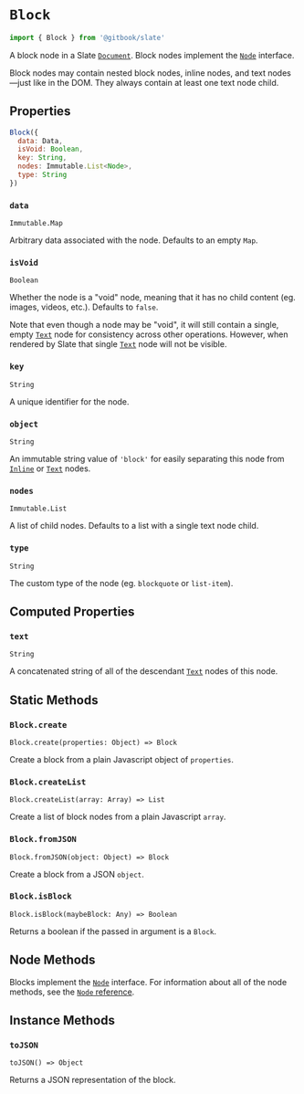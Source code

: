 # `Block`

```js
import { Block } from '@gitbook/slate'
```

A block node in a Slate [`Document`](./document.md). Block nodes implement the [`Node`](./node.md) interface.

Block nodes may contain nested block nodes, inline nodes, and text nodes—just like in the DOM. They always contain at least one text node child.

## Properties

```js
Block({
  data: Data,
  isVoid: Boolean,
  key: String,
  nodes: Immutable.List<Node>,
  type: String
})
```

### `data`

`Immutable.Map`

Arbitrary data associated with the node. Defaults to an empty `Map`.

### `isVoid`

`Boolean`

Whether the node is a "void" node, meaning that it has no child content (eg. images, videos, etc.). Defaults to `false`.

Note that even though a node may be "void", it will still contain a single, empty [`Text`](./text.md) node for consistency across other operations. However, when rendered by Slate that single [`Text`](./text.md) node will not be visible.

### `key`

`String`

A unique identifier for the node.

### `object`

`String`

An immutable string value of `'block'` for easily separating this node from [`Inline`](./inline.md) or [`Text`](./text.md) nodes.

### `nodes`

`Immutable.List`

A list of child nodes. Defaults to a list with a single text node child.

### `type`

`String`

The custom type of the node (eg. `blockquote` or `list-item`).

## Computed Properties

### `text`

`String`

A concatenated string of all of the descendant [`Text`](./text.md) nodes of this node.

## Static Methods

### `Block.create`

`Block.create(properties: Object) => Block`

Create a block from a plain Javascript object of `properties`.

### `Block.createList`

`Block.createList(array: Array) => List`

Create a list of block nodes from a plain Javascript `array`.

### `Block.fromJSON`

`Block.fromJSON(object: Object) => Block`

Create a block from a JSON `object`.

### `Block.isBlock`

`Block.isBlock(maybeBlock: Any) => Boolean`

Returns a boolean if the passed in argument is a `Block`.

## Node Methods

Blocks implement the [`Node`](./node.md) interface. For information about all of the node methods, see the [`Node` reference](./node.md).

## Instance Methods

### `toJSON`

`toJSON() => Object`

Returns a JSON representation of the block.

